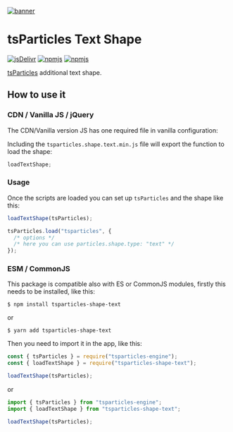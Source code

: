 [![banner](https://particles.js.org/images/banner2.png)](https://particles.js.org)

# tsParticles Text Shape

[![jsDelivr](https://data.jsdelivr.com/v1/package/npm/tsparticles-shape-text/badge)](https://www.jsdelivr.com/package/npm/tsparticles-shape-text)
[![npmjs](https://badge.fury.io/js/tsparticles-shape-text.svg)](https://www.npmjs.com/package/tsparticles-shape-text)
[![npmjs](https://img.shields.io/npm/dt/tsparticles-shape-text)](https://www.npmjs.com/package/tsparticles-shape-text)

[tsParticles](https://github.com/matteobruni/tsparticles) additional text shape.

## How to use it

### CDN / Vanilla JS / jQuery

The CDN/Vanilla version JS has one required file in vanilla configuration:

Including the `tsparticles.shape.text.min.js` file will export the function to load the shape:

```javascript
loadTextShape;
```

### Usage

Once the scripts are loaded you can set up `tsParticles` and the shape like this:

```javascript
loadTextShape(tsParticles);

tsParticles.load("tsparticles", {
  /* options */
  /* here you can use particles.shape.type: "text" */
});
```

### ESM / CommonJS

This package is compatible also with ES or CommonJS modules, firstly this needs to be installed, like this:

```shell
$ npm install tsparticles-shape-text
```

or

```shell
$ yarn add tsparticles-shape-text
```

Then you need to import it in the app, like this:

```javascript
const { tsParticles } = require("tsparticles-engine");
const { loadTextShape } = require("tsparticles-shape-text");

loadTextShape(tsParticles);
```

or

```javascript
import { tsParticles } from "tsparticles-engine";
import { loadTextShape } from "tsparticles-shape-text";

loadTextShape(tsParticles);
```
